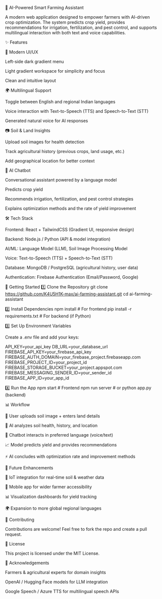 🌱 AI-Powered Smart Farming Assistant

A modern web application designed to empower farmers with AI-driven crop optimization. The system predicts crop yield, provides recommendations for irrigation, fertilization, and pest control, and supports multilingual interaction with both text and voice capabilities.

✨ Features

🎨 Modern UI/UX

Left-side dark gradient menu

Light gradient workspace for simplicity and focus

Clean and intuitive layout

🌍 Multilingual Support

Toggle between English and regional Indian languages

Voice interaction with Text-to-Speech (TTS) and Speech-to-Text (STT)

Generated natural voice for AI responses

📷 Soil & Land Insights

Upload soil images for health detection

Track agricultural history (previous crops, land usage, etc.)

Add geographical location for better context

🤖 AI Chatbot

Conversational assistant powered by a language model

Predicts crop yield

Recommends irrigation, fertilization, and pest control strategies

Explains optimization methods and the rate of yield improvement

🛠️ Tech Stack

Frontend: React + TailwindCSS (Gradient UI, responsive design)

Backend: Node.js / Python (API & model integration)

AI/ML: Language Model (LLM), Soil Image Processing Model

Voice: Text-to-Speech (TTS) + Speech-to-Text (STT)

Database: MongoDB / PostgreSQL (agricultural history, user data)

Authentication: Firebase Authentication (Email/Password, Google)

🚀 Getting Started
1️⃣ Clone the Repository
git clone https://github.com/K4U5H1K-max/ai-farming-assistant.git
cd ai-farming-assistant

2️⃣ Install Dependencies
npm install   # For frontend
pip install -r requirements.txt   # For backend (if Python)

3️⃣ Set Up Environment Variables

Create a .env file and add your keys:

API_KEY=your_api_key
DB_URL=your_database_url
FIREBASE_API_KEY=your_firebase_api_key
FIREBASE_AUTH_DOMAIN=your_firebase_project.firebaseapp.com
FIREBASE_PROJECT_ID=your_project_id
FIREBASE_STORAGE_BUCKET=your_project.appspot.com
FIREBASE_MESSAGING_SENDER_ID=your_sender_id
FIREBASE_APP_ID=your_app_id

4️⃣ Run the App
npm start   # Frontend
npm run server   # or python app.py (backend)

📊 Workflow

🌱 User uploads soil image + enters land details

🧠 AI analyzes soil health, history, and location

🤖 Chatbot interacts in preferred language (voice/text)

📈 Model predicts yield and provides recommendations

⚡ AI concludes with optimization rate and improvement methods

📌 Future Enhancements

📡 IoT integration for real-time soil & weather data

📱 Mobile app for wider farmer accessibility

📊 Visualization dashboards for yield tracking

🌍 Expansion to more global regional languages

🤝 Contributing

Contributions are welcome! Feel free to fork the repo and create a pull request.

📜 License

This project is licensed under the MIT License.

🌟 Acknowledgements

Farmers & agricultural experts for domain insights

OpenAI / Hugging Face models for LLM integration

Google Speech / Azure TTS for multilingual speech APIs
